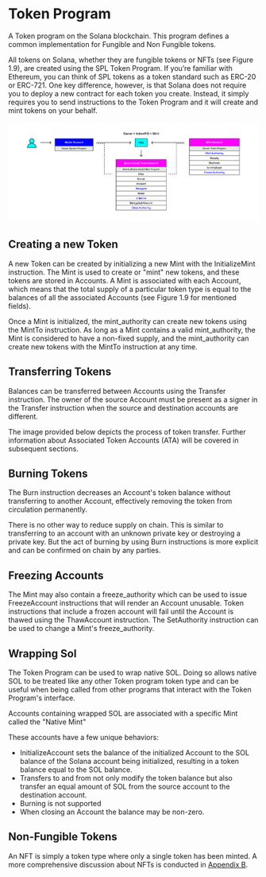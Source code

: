 # Token Program

A Token program on the Solana blockchain. This program defines a common implementation for Fungible and Non Fungible tokens.

All tokens on Solana, whether they are fungible tokens or NFTs (see Figure 1.9), are created using the SPL Token Program. If you’re familiar with Ethereum, you can think of SPL tokens as a token standard such as ERC-20 or ERC-721. One key difference, however, is that Solana does not require you to deploy a new contract for each token you create. Instead, it simply requires you to send instructions to the Token Program and it will create and mint tokens on your behalf.

![Blockchain](../../images/token_program.png)

## Creating a new Token

A new Token can be created by initializing a new Mint with the InitializeMint instruction. The Mint is used to create or "mint" new tokens, and these tokens are stored in Accounts. A Mint is associated with each Account, which means that the total supply of a particular token type is equal to the balances of all the associated Accounts (see Figure 1.9 for mentioned fields).

Once a Mint is initialized, the mint_authority can create new tokens using the MintTo instruction. As long as a Mint contains a valid mint_authority, the Mint is considered to have a non-fixed supply, and the mint_authority can create new tokens with the MintTo instruction at any time.


## Transferring Tokens

Balances can be transferred between Accounts using the Transfer instruction. The owner of the source Account must be present as a signer in the Transfer instruction when the source and destination accounts are different.

The image provided below depicts the process of token transfer. Further information about Associated Token Accounts (ATA) will be covered in subsequent sections.


## Burning Tokens

The Burn instruction decreases an Account's token balance without transferring to another Account, effectively removing the token from circulation permanently.

There is no other way to reduce supply on chain. This is similar to transferring to an account with an unknown private key or destroying a private key. But the act of burning by using Burn instructions is more explicit and can be confirmed on chain by any parties.


## Freezing Accounts

The Mint may also contain a freeze_authority which can be used to issue FreezeAccount instructions that will render an Account unusable. Token instructions that include a frozen account will fail until the Account is thawed using the ThawAccount instruction. The SetAuthority instruction can be used to change a Mint's freeze_authority.

## Wrapping Sol

The Token Program can be used to wrap native SOL. Doing so allows native SOL to be treated like any other Token program token type and can be useful when being called from other programs that interact with the Token Program's interface.

Accounts containing wrapped SOL are associated with a specific Mint called the "Native Mint"

These accounts have a few unique behaviors:

- InitializeAccount sets the balance of the initialized Account to the SOL balance of the Solana account being initialized, resulting in a token balance equal to the SOL balance.
- Transfers to and from not only modify the token balance but also transfer an equal amount of SOL from the source account to the destination account.
- Burning is not supported
- When closing an Account the balance may be non-zero.


## Non-Fungible Tokens

An NFT is simply a token type where only a single token has been minted.
A more comprehensive discussion about NFTs is conducted in [Appendix B](../appendices/appendixB/nfts.md).
